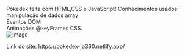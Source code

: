 Pokedex feita com HTML,CSS e JavaScript!
Conhecimentos usados:
manipulação de dados array<br>
Eventos DOM<br>
Animações @keyFrames CSS.
<br>
![image](https://github.com/Jp-Cardoso360/pokedex/assets/141683330/fe16ad04-e196-439a-a92a-0bffcd01179a)

Link do site: https://pokedex-jp360.netlify.app/
